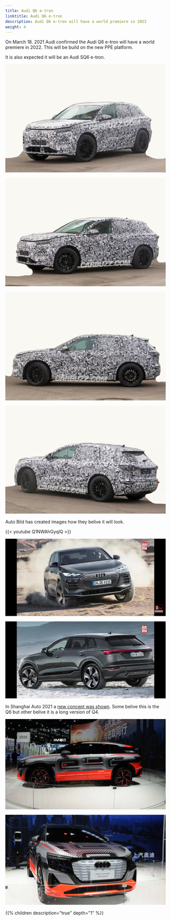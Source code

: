 ```yaml
---
title: Audi Q6 e-tron
linktitle: Audi Q6 e-tron
description: Audi Q6 e-tron will have a world premiere in 2022
weight: 4
---
```



On March 18. 2021 Audi confirmed the Audi Q6 e-tron will have a world premiere in 2022. This will be build on the new PPE platform.

It is also expected it will be an Audi SQ6 e-tron.

![Carbuzz photo of Q6 Prototype](prototype1.jpg "Carbuzz photo of Q6 e-tron Prototype")

![Carbuzz photo of Q6 Prototype](prototype2.jpg "Carbuzz photo of Q6 e-tron Prototype")

![Carbuzz photo of Q6 Prototype](prototype3.jpg "Carbuzz photo of Q6 e-tron Prototype")

![Carbuzz photo of Q6 Prototype](prototype4.jpg "Carbuzz photo of Q6 e-tron Prototype")

Auto Bild has created images how they belive it will look.

{{< youtube Q1NWAhGyqlQ >}}

![Auto Bild sketch](mockup1.jpg "Auto Bild sketch")

![Auto Bild sketch](mockup2.jpg "Auto Bild sketch")

In Shanghai Auto 2021 a [new concept was shown](https://www.motor1.com/photo/5769654/audi-electric-suv-study-at-auto-shanghai-2021/). Some belive this is the Q6 but other belive it is a long version of Q4.

![Shanghai concept](shanghaiq.jpg "Shanghai concept")

![Shanghai concept](shanghaiq2.jpg "Shanghai concept")

{{% children description="true" depth="1" %}}
